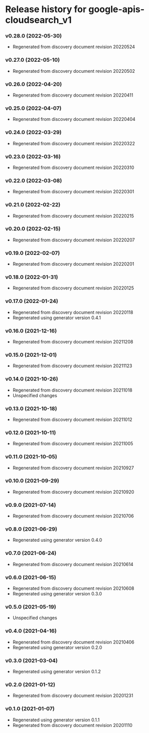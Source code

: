 # Release history for google-apis-cloudsearch_v1

### v0.28.0 (2022-05-30)

* Regenerated from discovery document revision 20220524

### v0.27.0 (2022-05-10)

* Regenerated from discovery document revision 20220502

### v0.26.0 (2022-04-20)

* Regenerated from discovery document revision 20220411

### v0.25.0 (2022-04-07)

* Regenerated from discovery document revision 20220404

### v0.24.0 (2022-03-29)

* Regenerated from discovery document revision 20220322

### v0.23.0 (2022-03-16)

* Regenerated from discovery document revision 20220310

### v0.22.0 (2022-03-08)

* Regenerated from discovery document revision 20220301

### v0.21.0 (2022-02-22)

* Regenerated from discovery document revision 20220215

### v0.20.0 (2022-02-15)

* Regenerated from discovery document revision 20220207

### v0.19.0 (2022-02-07)

* Regenerated from discovery document revision 20220201

### v0.18.0 (2022-01-31)

* Regenerated from discovery document revision 20220125

### v0.17.0 (2022-01-24)

* Regenerated from discovery document revision 20220118
* Regenerated using generator version 0.4.1

### v0.16.0 (2021-12-16)

* Regenerated from discovery document revision 20211208

### v0.15.0 (2021-12-01)

* Regenerated from discovery document revision 20211123

### v0.14.0 (2021-10-26)

* Regenerated from discovery document revision 20211018
* Unspecified changes

### v0.13.0 (2021-10-18)

* Regenerated from discovery document revision 20211012

### v0.12.0 (2021-10-11)

* Regenerated from discovery document revision 20211005

### v0.11.0 (2021-10-05)

* Regenerated from discovery document revision 20210927

### v0.10.0 (2021-09-29)

* Regenerated from discovery document revision 20210920

### v0.9.0 (2021-07-14)

* Regenerated from discovery document revision 20210706

### v0.8.0 (2021-06-29)

* Regenerated using generator version 0.4.0

### v0.7.0 (2021-06-24)

* Regenerated from discovery document revision 20210614

### v0.6.0 (2021-06-15)

* Regenerated from discovery document revision 20210608
* Regenerated using generator version 0.3.0

### v0.5.0 (2021-05-19)

* Unspecified changes

### v0.4.0 (2021-04-16)

* Regenerated from discovery document revision 20210406
* Regenerated using generator version 0.2.0

### v0.3.0 (2021-03-04)

* Regenerated using generator version 0.1.2

### v0.2.0 (2021-01-12)

* Regenerated from discovery document revision 20201231

### v0.1.0 (2021-01-07)

* Regenerated using generator version 0.1.1
* Regenerated from discovery document revision 20201110


